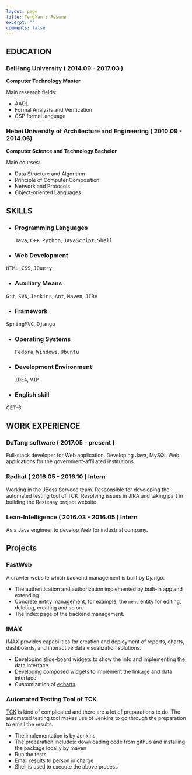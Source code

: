 ```yaml
---
layout: page
title: TengYan's Resume 
excerpt: ""
comments: false
---
```


## EDUCATION
###  BeiHang University ( 2014.09 - 2017.03 )
  
**Computer Technology  Master**

Main research fields:
* AADL
* Formal Analysis and Verification
* CSP formal language
 
### Hebei University of Architecture and Engineering ( 2010.09 - 2014.06) 
  
**Computer Science and Technology Bachelor**

Main courses:
* Data Structure and Algorithm
* Principle of Computer Composition
* Network and Protocols
* Object-oriented Languages

## SKILLS

* ### Programming Languages
  <kbd>Java</kbd>, <kbd>C++</kbd>, <kbd>Python</kbd>, <kbd>JavaScript</kbd>, <kbd>Shell</kbd>
 
* ### Web Development
 <kbd> HTML</kbd>, <kbd>CSS</kbd>, <kbd>JQuery</kbd>
 
* ### Auxiliary Means
 <kbd> Git</kbd>, <kbd>SVN</kbd>, <kbd>Jenkins</kbd>, <kbd>Ant</kbd>, <kbd>Maven</kbd>, <kbd>JIRA</kbd>
 
* ### Framework
 <kbd> SpringMVC</kbd>, <kbd>Django</kbd>
 
* ### Operating Systems
  <kbd>Fedora</kbd>, <kbd>Windows</kbd>, <kbd>Ubuntu</kbd>
 
* ### Development Environment
  <kbd>IDEA</kbd>, <kbd>VIM</kbd>
 
* ### English skill
CET-6

## WORK EXPERIENCE

### DaTang software ( 2017.05 - present )
Full-stack developer for Web application. Developing Java, MySQL Web applications for the government-affiliated institutions.
  
### Redhat ( 2016.05 - 2016.10 ) Intern
Working in the JBoss Servece team. Responsible for developing the automated testing tool of TCK. Resolving issues in JIRA and taking part in building the Resteasy project website.

### Lean-Intelligence ( 2016.03 - 2016.05 ) Intern
As a Java engineer to develop Web for industrial company.


## Projects

### FastWeb
A crawler website which backend management is built by Django.
* The authentication and authorization implemented by built-in app and extending.
* Concrete entity management, for example, the `menu` entity for editing, deleting, creating and so on.
* The index page of the backend management.

### IMAX
IMAX provides capabilities for creation and deployment of reports, charts, dashboards, and interactive data visualization solutions.
* Developing slide-board widgets to show the info and implementing the data interface
* Developing composed widgets to implement the linkage and data interface
* Customization of [echarts](http://echarts.baidu.com/)

### Automated Testing Tool of TCK
[TCK](https://jcp.org/en/resources/tdk) is kind of complicated and there are a lot of preparations to do. The automated testing tool makes use of Jenkins to go through the preparation to email the results.
* The implementation is by Jenkins
* The preparation includes: downloading code from github and installing the package locally by maven
* Run the tests
* Email results to person in charge
* Shell is used to execute the above process
